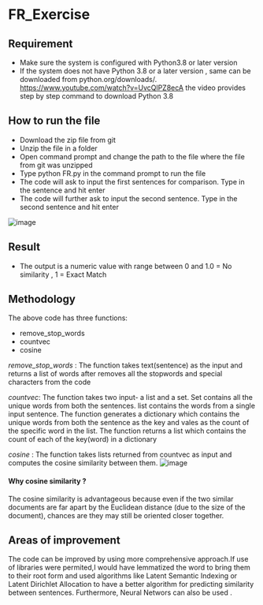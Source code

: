 # FR_Exercise

## Requirement 
- Make sure the system is configured with Python3.8 or later version
- If the system does not have Python 3.8 or a later version , same can be downloaded from python.org/downloads/. https://www.youtube.com/watch?v=UvcQlPZ8ecA the video provides step by step command to download Python 3.8

## How to run the file
- Download the zip file from git 
- Unzip the file in a folder 
- Open command prompt and change the path to the file where the file from git was unzipped
- Type python FR.py in the command prompt to run the file
- The code will ask to input the first sentences for comparison. Type in the sentence and hit enter
- The code will further ask to input the second sentence. Type in the second sentence and hit enter

![image](https://user-images.githubusercontent.com/68875257/106952914-c1db4b00-66ff-11eb-9166-7ea48b7f505b.png)


## Result
- The output is a numeric value with range between 0 and 1.0 = No similarity , 1 = Exact Match

## Methodology

The above code has three functions:
- remove_stop_words
- countvec 
- cosine

*remove_stop_words*  : The function takes text(sentence) as the input and returns a list of words after removes all the stopwords and special characters from the code

*countvec*: The function takes two input- a list and a set. Set contains all the unique words from both the sentences. list contains the words from a single input sentence. The function generates a dictionary which contains the unique words from both the sentence as the key and vales as the count of the specific word in the list. The function returns a list which contains the count of each of the key(word) in a dictionary

*cosine* : The function takes lists returned from countvec as input and computes the cosine similarity between them.
![image](https://user-images.githubusercontent.com/68875257/106953670-a3298400-6700-11eb-83f1-f5d0fdf66863.png)

#### Why cosine similarity ?
The cosine similarity is advantageous because even if the two similar documents are far apart by the Euclidean distance (due to the size of the document), chances are they may still be oriented closer together.

## Areas of improvement

The code can be improved by using more comprehensive approach.If use of libraries were permited,I would have lemmatized the word to bring them to their root form and used algorithms like Latent Semantic Indexing or Latent Dirichlet Allocation to have a better algorithm for predicting similarity between sentences. Furthermore, Neural Networs can also be used .

